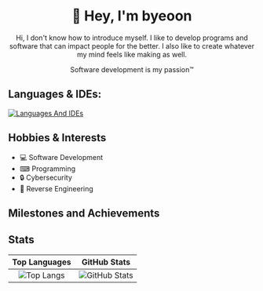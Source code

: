 <?xml version="1.0" encoding="UTF-8" ?>
<!DOCTYPE html PUBLIC "-//W3C//DTD XHTML 1.1 plus MathML 2.0//EN"
	"http://www.w3.org/TR/MathML2/dtd/xhtml-math11-f.dtd">

 <html xmlns="http://www.w3.org/1999/xhtml">
<div align="center">  
	
 #  👋 Hey, I'm byeoon 
 Hi, I don't know how to introduce myself.
 I like to develop programs and software that can impact people for the better. 
 I also like to create whatever my mind feels like making as well.
 
 Software development is my passion™

</div>

## Languages & IDEs:

[![Languages And IDEs](https://skillicons.dev/icons?i=cs,ts,js,java,html,css,php,blank,vscode,visualstudio,idea,unity)](https://skillicons.dev)

## Hobbies & Interests

- 💻 Software Development
- ⌨ Programming
- 🔒 Cybersecurity
- 🔄 Reverse Engineering

## Milestones and Achievements


## Stats


 Top Languages             |  GitHub Stats
:-------------------------:|:-------------------------:
![Top Langs](https://github-readme-stats.vercel.app/api/top-langs/?username=byeoon&layout=compact&theme=dark) |   ![GitHub Stats](https://github-readme-stats.vercel.app/api?username=byeoon&include_all_commits=true&count_private=true&role=OWNER,ORGANIZATION_MEMBER,COLLABORATOR&theme=transparent)




<!-- Top Secret README signatures (sign here if you're cool)

*([KrystalSkullOfficial](https://github.com/KrstlSkll69) waz here)*

-->


